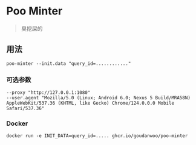 # Poo Minter

> 臭挖屎的

## 用法

```shell
poo-minter --init.data "query_id=............"
```

### 可选参数

```shell
--proxy "http://127.0.0.1:1080"
--user.agent "Mozilla/5.0 (Linux; Android 6.0; Nexus 5 Build/MRA58N) AppleWebKit/537.36 (KHTML, like Gecko) Chrome/124.0.0.0 Mobile Safari/537.36"
```

### Docker

```shell
docker run -e INIT_DATA=query_id=..... ghcr.io/goudanwoo/poo-minter
```
